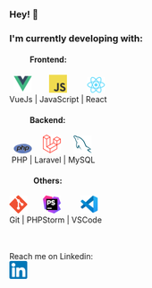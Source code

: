 ### Hey! 👋
### I'm currently developing with:
#### &nbsp;&nbsp;&nbsp;&nbsp;&nbsp;&nbsp;&nbsp;&nbsp;&nbsp;&nbsp; Frontend:
&nbsp; ![VueJs](assets/vuejs.png) &nbsp;&nbsp;&nbsp;&nbsp;&nbsp;&nbsp; ![JavaScript](assets/javascript.png) &nbsp;&nbsp;&nbsp;&nbsp;&nbsp;&nbsp;&nbsp; ![React](assets/react.png)
<br>
<a>VueJs  |  JavaScript  |  React</a>

#### &nbsp;&nbsp;&nbsp;&nbsp;&nbsp;&nbsp;&nbsp;&nbsp;&nbsp;&nbsp; Backend:
&nbsp;&nbsp;![PHP](assets/php.png) &nbsp;&nbsp;&nbsp; ![Laravel](assets/laravel.png) &nbsp;&nbsp;&nbsp;&nbsp; ![MySQL](assets/mysql.png)
<br>
<a>&nbsp;PHP  |  Laravel  |  MySQL</a>
  
#### &nbsp;&nbsp;&nbsp;&nbsp;&nbsp;&nbsp;&nbsp;&nbsp;&nbsp;&nbsp;&nbsp;&nbsp; Others:
![Git](assets/git.png) &nbsp;&nbsp;&nbsp;&nbsp;&nbsp; ![PHPStorm](assets/phpstorm.png) &nbsp;&nbsp;&nbsp;&nbsp;&nbsp;&nbsp;&nbsp; ![VSCode](assets/vscode.png) 
<br>
<a>Git  |  PHPStorm  | VSCode</a>

<br><br>
Reach me on Linkedin:
<br>
<a href="https://www.linkedin.com/in/gustavs-zubars/">![LinkedIn](assets/linkedin.png)</a>

